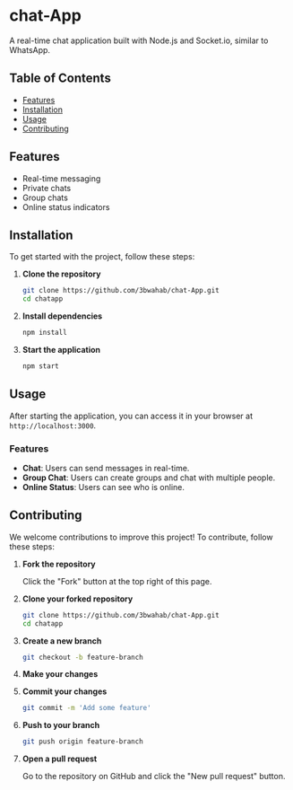 # chat-App

A real-time chat application built with Node.js and Socket.io, similar to WhatsApp.

## Table of Contents

- [Features](#features)
- [Installation](#installation)
- [Usage](#usage)
- [Contributing](#contributing)

## Features

- Real-time messaging
- Private chats
- Group chats
- Online status indicators

## Installation

To get started with the project, follow these steps:

1. **Clone the repository**

    ```bash
    git clone https://github.com/3bwahab/chat-App.git
    cd chatapp
    ```

2. **Install dependencies**

    ```bash
    npm install
    ```



3. **Start the application**

    ```bash
    npm start
    ```

## Usage

After starting the application, you can access it in your browser at `http://localhost:3000`.

### Features

- **Chat**: Users can send messages in real-time.
- **Group Chat**: Users can create groups and chat with multiple people.
- **Online Status**: Users can see who is online.

## Contributing

We welcome contributions to improve this project! To contribute, follow these steps:

1. **Fork the repository**

    Click the "Fork" button at the top right of this page.

2. **Clone your forked repository**

    ```bash
    git clone https://github.com/3bwahab/chat-App.git
    cd chatapp
    ```

3. **Create a new branch**

    ```bash
    git checkout -b feature-branch
    ```

4. **Make your changes**

5. **Commit your changes**

    ```bash
    git commit -m 'Add some feature'
    ```

6. **Push to your branch**

    ```bash
    git push origin feature-branch
    ```

7. **Open a pull request**

    Go to the repository on GitHub and click the "New pull request" button.



